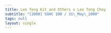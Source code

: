 ```yaml
---
title: Leo Teng Kit and Others v Leo Teng Choy
subtitle: "[2000] SGHC 100 / 31\_May\_2000"
tags: null
layout: single
---
```


